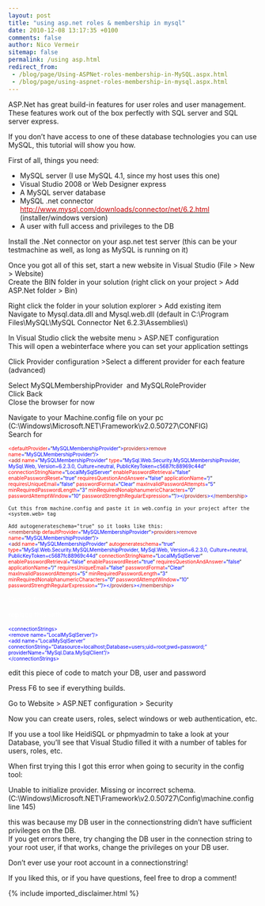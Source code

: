 ```yaml
---
layout: post
title: "using asp.net roles & membership in mysql"
date: 2010-12-08 13:17:35 +0100
comments: false
author: Nico Vermeir
sitemap: false
permalink: /using asp.html
redirect_from:
 - /blog/page/Using-ASPNet-roles-membership-in-MySQL.aspx.html
 - /blog/page/using-aspnet-roles-membership-in-mysql.aspx.html
---
```

<div class="entry">
<p>ASP.Net has great build-in features for user roles and user management.<br />These features work out of the box perfectly with SQL server and SQL server express.</p>
<p>If you don&rsquo;t have access to one of these database technologies you can use MySQL, this tutorial will show you how.</p>
<p>First of all, things you need:</p>
<ul>
<li>MySQL server (I use MySQL 4.1, since my host uses this one)</li>
<li>Visual Studio 2008 or Web Designer express</li>
<li>A MySQL server database</li>
<li>MySQL .net connector <a href="http://www.mysql.com/downloads/connector/net/6.2.html"><span style="color: #cc0000;">http://www.mysql.com/downloads/connector/net/6.2.html</span></a>&nbsp; (installer/windows version)</li>
<li>A user with full access and privileges to the DB</li>
</ul>
<p>Install the .Net connector on your asp.net test server (this can be your testmachine as well, as long as MySQL is running on it)</p>
<p>Once you got all of this set, start a new website in Visual Studio (File &gt; New &gt; Website)<br />Create the BIN folder in your solution (right click on your project &gt; Add ASP.Net folder &gt; Bin)</p>
<p>Right click the folder in your solution explorer &gt; Add existing item<br />Navigate to Mysql.data.dll and Mysql.web.dll (default in C:\Program Files\MySQL\MySQL Connector Net 6.2.3\Assemblies\)</p>
<p>In Visual Studio click the website menu &gt; ASP.NET configuration<br />This will open a webinterface where you can set your application settings</p>
<p>Click Provider configuration &gt;Select a different provider for each feature (advanced)</p>
<p>Select MySQLMembershipProvider&nbsp; and MySQLRoleProvider<br />Click Back<br />Close the browser for now</p>
<p>Navigate to your Machine.config file on your pc (C:\Windows\Microsoft.NET\Framework\v2.0.50727\CONFIG)<br />Search for</p>
<p><span style="color: #ff0000; font-size: x-small;"><span style="color: #ff0000; font-size: x-small;">&lt;defaultProvider</span></span><span style="color: #0000ff; font-size: x-small;"><span style="color: #0000ff; font-size: x-small;">=</span></span><span style="font-size: x-small;">&ldquo;</span><span style="color: #0000ff; font-size: x-small;"><span style="color: #0000ff; font-size: x-small;">MySQLMembershipProvider</span></span><span style="font-size: x-small;">&ldquo;</span><span style="color: #0000ff; font-size: x-small;"><span style="color: #0000ff; font-size: x-small;">&gt;</span></span><span style="color: #a31515; font-size: x-small;"><span style="color: #a31515; font-size: x-small;">providers</span></span><span style="color: #0000ff; font-size: x-small;"><span style="color: #0000ff; font-size: x-small;">&gt;</span></span><span style="color: #a31515; font-size: x-small;"><span style="color: #a31515; font-size: x-small;">remove</span></span><span style="color: #0000ff; font-size: x-small;"><span style="color: #0000ff; font-size: x-small;"> </span></span><span style="color: #ff0000; font-size: x-small;"><span style="color: #ff0000; font-size: x-small;">name</span></span><span style="color: #0000ff; font-size: x-small;"><span style="color: #0000ff; font-size: x-small;">=</span></span><span style="font-size: x-small;">&ldquo;</span><span style="color: #0000ff; font-size: x-small;"><span style="color: #0000ff; font-size: x-small;">MySQLMembershipProvider</span></span><span style="font-size: x-small;">&ldquo;</span><span style="color: #0000ff; font-size: x-small;"><span style="color: #0000ff; font-size: x-small;">/&gt;<br /></span></span><span style="color: #a31515; font-size: x-small;"><span style="color: #a31515; font-size: x-small;">&lt;add</span></span><span style="color: #0000ff; font-size: x-small;"><span style="color: #0000ff; font-size: x-small;"> </span></span><span style="color: #ff0000; font-size: x-small;"><span style="color: #ff0000; font-size: x-small;">name</span></span><span style="color: #0000ff; font-size: x-small;"><span style="color: #0000ff; font-size: x-small;">=</span></span><span style="font-size: x-small;">&ldquo;</span><span style="color: #0000ff; font-size: x-small;"><span style="color: #0000ff; font-size: x-small;">MySQLMembershipProvider</span></span><span style="font-size: x-small;">&ldquo;</span><span style="color: #0000ff; font-size: x-small;"><span style="color: #0000ff; font-size: x-small;"> </span></span><span style="color: #ff0000; font-size: x-small;"><span style="color: #ff0000; font-size: x-small;">type</span></span><span style="color: #0000ff; font-size: x-small;"><span style="color: #0000ff; font-size: x-small;">=</span></span><span style="font-size: x-small;">&ldquo;</span><span style="color: #0000ff; font-size: x-small;"><span style="color: #0000ff; font-size: x-small;">MySql.Web.Security.MySQLMembershipProvider, MySql.Web, Version=6.2.3.0, Culture=neutral, PublicKeyToken=c5687fc88969c44d</span></span><span style="font-size: x-small;">&ldquo;</span><span style="color: #0000ff; font-size: x-small;"><span style="color: #0000ff; font-size: x-small;"> </span></span><span style="color: #ff0000; font-size: x-small;"><span style="color: #ff0000; font-size: x-small;">connectionStringName</span></span><span style="color: #0000ff; font-size: x-small;"><span style="color: #0000ff; font-size: x-small;">=</span></span><span style="font-size: x-small;">&ldquo;</span><span style="color: #0000ff; font-size: x-small;"><span style="color: #0000ff; font-size: x-small;">LocalMySqlServer</span></span><span style="font-size: x-small;">&ldquo;</span><span style="color: #0000ff; font-size: x-small;"><span style="color: #0000ff; font-size: x-small;"> </span></span><span style="color: #ff0000; font-size: x-small;"><span style="color: #ff0000; font-size: x-small;">enablePasswordRetrieval</span></span><span style="color: #0000ff; font-size: x-small;"><span style="color: #0000ff; font-size: x-small;">=</span></span><span style="font-size: x-small;">&ldquo;</span><span style="color: #0000ff; font-size: x-small;"><span style="color: #0000ff; font-size: x-small;">false</span></span><span style="font-size: x-small;">&ldquo;</span><span style="color: #0000ff; font-size: x-small;"><span style="color: #0000ff; font-size: x-small;"> </span></span><span style="color: #ff0000; font-size: x-small;"><span style="color: #ff0000; font-size: x-small;">enablePasswordReset</span></span><span style="color: #0000ff; font-size: x-small;"><span style="color: #0000ff; font-size: x-small;">=</span></span><span style="font-size: x-small;">&ldquo;</span><span style="color: #0000ff; font-size: x-small;"><span style="color: #0000ff; font-size: x-small;">true</span></span><span style="font-size: x-small;">&ldquo;</span><span style="color: #0000ff; font-size: x-small;"><span style="color: #0000ff; font-size: x-small;"> </span></span><span style="color: #ff0000; font-size: x-small;"><span style="color: #ff0000; font-size: x-small;">requiresQuestionAndAnswer</span></span><span style="color: #0000ff; font-size: x-small;"><span style="color: #0000ff; font-size: x-small;">=</span></span><span style="font-size: x-small;">&ldquo;</span><span style="color: #0000ff; font-size: x-small;"><span style="color: #0000ff; font-size: x-small;">false</span></span><span style="font-size: x-small;">&ldquo;</span><span style="color: #0000ff; font-size: x-small;"><span style="color: #0000ff; font-size: x-small;"> </span></span><span style="color: #ff0000; font-size: x-small;"><span style="color: #ff0000; font-size: x-small;">applicationName</span></span><span style="color: #0000ff; font-size: x-small;"><span style="color: #0000ff; font-size: x-small;">=</span></span><span style="font-size: x-small;">&ldquo;</span><span style="color: #0000ff; font-size: x-small;"><span style="color: #0000ff; font-size: x-small;">/</span></span><span style="font-size: x-small;">&ldquo;</span><span style="color: #0000ff; font-size: x-small;"><span style="color: #0000ff; font-size: x-small;"> </span></span><span style="color: #ff0000; font-size: x-small;"><span style="color: #ff0000; font-size: x-small;">requiresUniqueEmail</span></span><span style="color: #0000ff; font-size: x-small;"><span style="color: #0000ff; font-size: x-small;">=</span></span><span style="font-size: x-small;">&ldquo;</span><span style="color: #0000ff; font-size: x-small;"><span style="color: #0000ff; font-size: x-small;">false</span></span><span style="font-size: x-small;">&ldquo;</span><span style="color: #0000ff; font-size: x-small;"><span style="color: #0000ff; font-size: x-small;"> </span></span><span style="color: #ff0000; font-size: x-small;"><span style="color: #ff0000; font-size: x-small;">passwordFormat</span></span><span style="color: #0000ff; font-size: x-small;"><span style="color: #0000ff; font-size: x-small;">=</span></span><span style="font-size: x-small;">&ldquo;</span><span style="color: #0000ff; font-size: x-small;"><span style="color: #0000ff; font-size: x-small;">Clear</span></span><span style="font-size: x-small;">&ldquo;</span><span style="color: #0000ff; font-size: x-small;"><span style="color: #0000ff; font-size: x-small;"> </span></span><span style="color: #ff0000; font-size: x-small;"><span style="color: #ff0000; font-size: x-small;">maxInvalidPasswordAttempts</span></span><span style="color: #0000ff; font-size: x-small;"><span style="color: #0000ff; font-size: x-small;">=</span></span><span style="font-size: x-small;">&ldquo;</span><span style="color: #0000ff; font-size: x-small;"><span style="color: #0000ff; font-size: x-small;">5</span></span><span style="font-size: x-small;">&ldquo;</span><span style="color: #0000ff; font-size: x-small;"><span style="color: #0000ff; font-size: x-small;"> </span></span><span style="color: #ff0000; font-size: x-small;"><span style="color: #ff0000; font-size: x-small;">minRequiredPasswordLength</span></span><span style="color: #0000ff; font-size: x-small;"><span style="color: #0000ff; font-size: x-small;">=</span></span><span style="font-size: x-small;">&ldquo;</span><span style="color: #0000ff; font-size: x-small;"><span style="color: #0000ff; font-size: x-small;">3</span></span><span style="font-size: x-small;">&ldquo;</span><span style="color: #0000ff; font-size: x-small;"><span style="color: #0000ff; font-size: x-small;"> </span></span><span style="color: #ff0000; font-size: x-small;"><span style="color: #ff0000; font-size: x-small;">minRequiredNonalphanumericCharacters</span></span><span style="color: #0000ff; font-size: x-small;"><span style="color: #0000ff; font-size: x-small;">=</span></span><span style="font-size: x-small;">&ldquo;</span><span style="color: #0000ff; font-size: x-small;"><span style="color: #0000ff; font-size: x-small;">0</span></span><span style="font-size: x-small;">&ldquo;</span><span style="color: #0000ff; font-size: x-small;"><span style="color: #0000ff; font-size: x-small;"> </span></span><span style="color: #ff0000; font-size: x-small;"><span style="color: #ff0000; font-size: x-small;">passwordAttemptWindow</span></span><span style="color: #0000ff; font-size: x-small;"><span style="color: #0000ff; font-size: x-small;">=</span></span><span style="font-size: x-small;">&ldquo;</span><span style="color: #0000ff; font-size: x-small;"><span style="color: #0000ff; font-size: x-small;">10</span></span><span style="font-size: x-small;">&ldquo;</span><span style="color: #0000ff; font-size: x-small;"><span style="color: #0000ff; font-size: x-small;"> </span></span><span style="color: #ff0000; font-size: x-small;"><span style="color: #ff0000; font-size: x-small;">passwordStrengthRegularExpression</span></span><span style="color: #0000ff; font-size: x-small;"><span style="color: #0000ff; font-size: x-small;">=</span></span><span style="font-size: x-small;">&ldquo;&rdquo;</span><span style="color: #0000ff; font-size: x-small;"><span style="color: #0000ff; font-size: x-small;">/&gt;&lt;/</span></span><span style="color: #a31515; font-size: x-small;"><span style="color: #a31515; font-size: x-small;">providers</span></span><span style="color: #0000ff; font-size: x-small;"><span style="color: #0000ff; font-size: x-small;">&gt;&lt;/</span></span><span style="color: #a31515; font-size: x-small;"><span style="color: #a31515; font-size: x-small;">membership</span></span><span style="color: #0000ff; font-size: x-small;"><span style="color: #0000ff; font-size: x-small;">&gt;</span></span></p>
<p><code><span style="font-size: x-small;">Cut this from machine.config and paste it in web.config in your project after the &lt;system.web&gt; tag</span></code></p>
<p><code><span style="font-size: x-small;">Add autogenerateschema="true" so it looks like this:<br /></span></code><span style="color: #a31515; font-size: x-small;"><span style="color: #a31515; font-size: x-small;">&lt;membership</span></span><span style="color: #0000ff; font-size: x-small;"><span style="color: #0000ff; font-size: x-small;"> </span></span><span style="color: #ff0000; font-size: x-small;"><span style="color: #ff0000; font-size: x-small;">defaultProvider</span></span><span style="color: #0000ff; font-size: x-small;"><span style="color: #0000ff; font-size: x-small;">=</span></span><span style="font-size: x-small;">&ldquo;</span><span style="color: #0000ff; font-size: x-small;"><span style="color: #0000ff; font-size: x-small;">MySQLMembershipProvider</span></span><span style="font-size: x-small;">&ldquo;</span><span style="color: #0000ff; font-size: x-small;"><span style="color: #0000ff; font-size: x-small;">&gt;</span></span><span style="color: #a31515; font-size: x-small;"><span style="color: #a31515; font-size: x-small;">providers</span></span><span style="color: #0000ff; font-size: x-small;"><span style="color: #0000ff; font-size: x-small;">&gt;</span></span><span style="color: #a31515; font-size: x-small;"><span style="color: #a31515; font-size: x-small;">remove</span></span><span style="color: #0000ff; font-size: x-small;"><span style="color: #0000ff; font-size: x-small;"> </span></span><span style="color: #ff0000; font-size: x-small;"><span style="color: #ff0000; font-size: x-small;">name</span></span><span style="color: #0000ff; font-size: x-small;"><span style="color: #0000ff; font-size: x-small;">=</span></span><span style="font-size: x-small;">&ldquo;</span><span style="color: #0000ff; font-size: x-small;"><span style="color: #0000ff; font-size: x-small;">MySQLMembershipProvider</span></span><span style="font-size: x-small;">&ldquo;</span><span style="color: #0000ff; font-size: x-small;"><span style="color: #0000ff; font-size: x-small;">/&gt;<br />&lt;</span></span><span style="color: #a31515; font-size: x-small;"><span style="color: #a31515; font-size: x-small;">add</span></span><span style="color: #0000ff; font-size: x-small;"><span style="color: #0000ff; font-size: x-small;"> </span></span><span style="color: #ff0000; font-size: x-small;"><span style="color: #ff0000; font-size: x-small;">name</span></span><span style="color: #0000ff; font-size: x-small;"><span style="color: #0000ff; font-size: x-small;">=</span></span><span style="font-size: x-small;">&ldquo;</span><span style="color: #0000ff; font-size: x-small;"><span style="color: #0000ff; font-size: x-small;">MySQLMembershipProvider</span></span><span style="font-size: x-small;">&ldquo;</span><span style="color: #0000ff; font-size: x-small;"><span style="color: #0000ff; font-size: x-small;"> </span></span><span style="color: #ff0000; font-size: x-small;"><span style="color: #ff0000; font-size: x-small;">autogenerateschema</span></span><span style="color: #0000ff; font-size: x-small;"><span style="color: #0000ff; font-size: x-small;">=</span></span><span style="font-size: x-small;">&ldquo;</span><span style="color: #0000ff; font-size: x-small;"><span style="color: #0000ff; font-size: x-small;">true</span></span><span style="font-size: x-small;">&ldquo;</span><span style="color: #0000ff; font-size: x-small;"><span style="color: #0000ff; font-size: x-small;"> </span></span><span style="color: #ff0000; font-size: x-small;"><span style="color: #ff0000; font-size: x-small;">type</span></span><span style="color: #0000ff; font-size: x-small;"><span style="color: #0000ff; font-size: x-small;">=</span></span><span style="font-size: x-small;">&ldquo;</span><span style="color: #0000ff; font-size: x-small;"><span style="color: #0000ff; font-size: x-small;">MySql.Web.Security.MySQLMembershipProvider, MySql.Web, Version=6.2.3.0, Culture=neutral, PublicKeyToken=c5687fc88969c44d</span></span><span style="font-size: x-small;">&ldquo;</span><span style="color: #0000ff; font-size: x-small;"><span style="color: #0000ff; font-size: x-small;"> </span></span><span style="color: #ff0000; font-size: x-small;"><span style="color: #ff0000; font-size: x-small;">connectionStringName</span></span><span style="color: #0000ff; font-size: x-small;"><span style="color: #0000ff; font-size: x-small;">=</span></span><span style="font-size: x-small;">&ldquo;</span><span style="color: #0000ff; font-size: x-small;"><span style="color: #0000ff; font-size: x-small;">LocalMySqlServer</span></span><span style="font-size: x-small;">&ldquo;</span><span style="color: #0000ff; font-size: x-small;"><span style="color: #0000ff; font-size: x-small;"> </span></span><span style="color: #ff0000; font-size: x-small;"><span style="color: #ff0000; font-size: x-small;">enablePasswordRetrieval</span></span><span style="color: #0000ff; font-size: x-small;"><span style="color: #0000ff; font-size: x-small;">=</span></span><span style="font-size: x-small;">&ldquo;</span><span style="color: #0000ff; font-size: x-small;"><span style="color: #0000ff; font-size: x-small;">false</span></span><span style="font-size: x-small;">&ldquo;</span><span style="color: #0000ff; font-size: x-small;"><span style="color: #0000ff; font-size: x-small;"> </span></span><span style="color: #ff0000; font-size: x-small;"><span style="color: #ff0000; font-size: x-small;">enablePasswordReset</span></span><span style="color: #0000ff; font-size: x-small;"><span style="color: #0000ff; font-size: x-small;">=</span></span><span style="font-size: x-small;">&ldquo;</span><span style="color: #0000ff; font-size: x-small;"><span style="color: #0000ff; font-size: x-small;">true</span></span><span style="font-size: x-small;">&ldquo;</span><span style="color: #0000ff; font-size: x-small;"><span style="color: #0000ff; font-size: x-small;"> </span></span><span style="color: #ff0000; font-size: x-small;"><span style="color: #ff0000; font-size: x-small;">requiresQuestionAndAnswer</span></span><span style="color: #0000ff; font-size: x-small;"><span style="color: #0000ff; font-size: x-small;">=</span></span><span style="font-size: x-small;">&ldquo;</span><span style="color: #0000ff; font-size: x-small;"><span style="color: #0000ff; font-size: x-small;">false</span></span><span style="font-size: x-small;">&ldquo;</span><span style="color: #0000ff; font-size: x-small;"><span style="color: #0000ff; font-size: x-small;"> </span></span><span style="color: #ff0000; font-size: x-small;"><span style="color: #ff0000; font-size: x-small;">applicationName</span></span><span style="color: #0000ff; font-size: x-small;"><span style="color: #0000ff; font-size: x-small;">=</span></span><span style="font-size: x-small;">&ldquo;</span><span style="color: #0000ff; font-size: x-small;"><span style="color: #0000ff; font-size: x-small;">/</span></span><span style="font-size: x-small;">&ldquo;</span><span style="color: #0000ff; font-size: x-small;"><span style="color: #0000ff; font-size: x-small;"> </span></span><span style="color: #ff0000; font-size: x-small;"><span style="color: #ff0000; font-size: x-small;">requiresUniqueEmail</span></span><span style="color: #0000ff; font-size: x-small;"><span style="color: #0000ff; font-size: x-small;">=</span></span><span style="font-size: x-small;">&ldquo;</span><span style="color: #0000ff; font-size: x-small;"><span style="color: #0000ff; font-size: x-small;">false</span></span><span style="font-size: x-small;">&ldquo;</span><span style="color: #0000ff; font-size: x-small;"><span style="color: #0000ff; font-size: x-small;"> </span></span><span style="color: #ff0000; font-size: x-small;"><span style="color: #ff0000; font-size: x-small;">passwordFormat</span></span><span style="color: #0000ff; font-size: x-small;"><span style="color: #0000ff; font-size: x-small;">=</span></span><span style="font-size: x-small;">&ldquo;</span><span style="color: #0000ff; font-size: x-small;"><span style="color: #0000ff; font-size: x-small;">Clear</span></span><span style="font-size: x-small;">&ldquo;</span><span style="color: #0000ff; font-size: x-small;"><span style="color: #0000ff; font-size: x-small;"> </span></span><span style="color: #ff0000; font-size: x-small;"><span style="color: #ff0000; font-size: x-small;">maxInvalidPasswordAttempts</span></span><span style="color: #0000ff; font-size: x-small;"><span style="color: #0000ff; font-size: x-small;">=</span></span><span style="font-size: x-small;">&ldquo;</span><span style="color: #0000ff; font-size: x-small;"><span style="color: #0000ff; font-size: x-small;">5</span></span><span style="font-size: x-small;">&ldquo;</span><span style="color: #0000ff; font-size: x-small;"><span style="color: #0000ff; font-size: x-small;"> </span></span><span style="color: #ff0000; font-size: x-small;"><span style="color: #ff0000; font-size: x-small;">minRequiredPasswordLength</span></span><span style="color: #0000ff; font-size: x-small;"><span style="color: #0000ff; font-size: x-small;">=</span></span><span style="font-size: x-small;">&ldquo;</span><span style="color: #0000ff; font-size: x-small;"><span style="color: #0000ff; font-size: x-small;">3</span></span><span style="font-size: x-small;">&ldquo;</span><span style="color: #0000ff; font-size: x-small;"><span style="color: #0000ff; font-size: x-small;"> </span></span><span style="color: #ff0000; font-size: x-small;"><span style="color: #ff0000; font-size: x-small;">minRequiredNonalphanumericCharacters</span></span><span style="color: #0000ff; font-size: x-small;"><span style="color: #0000ff; font-size: x-small;">=</span></span><span style="font-size: x-small;">&ldquo;</span><span style="color: #0000ff; font-size: x-small;"><span style="color: #0000ff; font-size: x-small;">0</span></span><span style="font-size: x-small;">&ldquo;</span><span style="color: #0000ff; font-size: x-small;"><span style="color: #0000ff; font-size: x-small;"> </span></span><span style="color: #ff0000; font-size: x-small;"><span style="color: #ff0000; font-size: x-small;">passwordAttemptWindow</span></span><span style="color: #0000ff; font-size: x-small;"><span style="color: #0000ff; font-size: x-small;">=</span></span><span style="font-size: x-small;">&ldquo;</span><span style="color: #0000ff; font-size: x-small;"><span style="color: #0000ff; font-size: x-small;">10</span></span><span style="font-size: x-small;">&ldquo;</span><span style="color: #0000ff; font-size: x-small;"><span style="color: #0000ff; font-size: x-small;"> </span></span><span style="color: #ff0000; font-size: x-small;"><span style="color: #ff0000; font-size: x-small;">passwordStrengthRegularExpression</span></span><span style="color: #0000ff; font-size: x-small;"><span style="color: #0000ff; font-size: x-small;">=</span></span><span style="font-size: x-small;">&ldquo;&rdquo;</span><span style="color: #0000ff; font-size: x-small;"><span style="color: #0000ff; font-size: x-small;">/&gt;&lt;/</span></span><span style="color: #a31515; font-size: x-small;"><span style="color: #a31515; font-size: x-small;">providers</span></span><span style="color: #0000ff; font-size: x-small;"><span style="color: #0000ff; font-size: x-small;">&gt;&lt;/</span></span><span style="color: #a31515; font-size: x-small;"><span style="color: #a31515; font-size: x-small;">membership</span></span><span style="color: #0000ff; font-size: x-small;"><span style="color: #0000ff; font-size: x-small;">&gt;</span></span></p>
<p><span style="color: #ffffff;">Search for &lt;connectionstrings&nbsp; /&gt;</span></p>
<p><span style="color: #ffffff;">replace this with</span></p>
<p><span style="color: #0000ff; font-size: x-small;">&lt;connectionStrings&gt;<br />&lt;remove name=&rdquo;LocalMySqlServer&rdquo;/&gt;<br />&lt;add name=&rdquo;LocalMySqlServer&rdquo;<br />connectionString=&rdquo;Datasource=localhost;Database=users;uid=root;pwd=password;&rdquo;<br />providerName=&rdquo;MySql.Data.MySqlClient&rdquo;/&gt;<br />&lt;/connectionStrings&gt;</span></p>
<p>edit this piece of code to match your DB, user and password</p>
<p>Press F6 to see if everything builds.</p>
<p>Go to Website &gt; ASP.NET configuration &gt; Security</p>
<p>Now you can create users, roles, select windows or web authentication, etc.</p>
<p>If you use a tool like HeidiSQL or phpmyadmin to take a look at your Database, you&rsquo;ll see that Visual Studio filled it with a number of tables for users, roles, etc.</p>
<p>When first trying this I got this error when going to security in the config tool:</p>
<p>Unable to initialize provider. Missing or incorrect schema. (C:\Windows\Microsoft.NET\Framework\v2.0.50727\Config\machine.config line 145)</p>
<p>this was because my DB user in the connectionstring didn&rsquo;t have sufficient privileges on the DB.<br />If you get errors there, try changing the DB user in the connection string to your root user, if that works, change the privileges on your DB user.</p>
<p>Don&rsquo;t ever use your root account in a connectionstring!</p>
<p>If you liked this, or if you have questions, feel free to drop a comment!</p>
</div>
{% include imported_disclaimer.html %}
